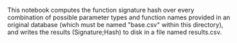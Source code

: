 This notebook computes the function signature hash over every combination of possible parameter types and function names provided in an original database (which must be named "base.csv" within this directory), and writes the results (Signature;Hash) to disk in a file named results.csv.
